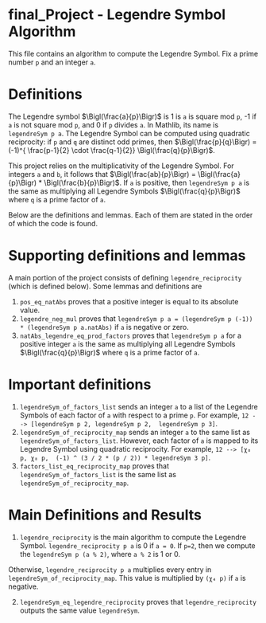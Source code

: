 # final_Project - Legendre Symbol Algorithm

This file contains an algorithm to compute the Legendre Symbol. Fix a prime number `p` and an integer `a`. 

# Definitions

The Legendre symbol $\Bigl(\frac{a}{p}\Bigr)$ is 1 is `a` is square mod `p`, -1 if `a` is not square mod `p`, and 0 if `p` divides `a`. In Mathlib, its name is `legendreSym p a`. The Legendre Symbol can be computed using quadratic reciprocity: if `p` and `q` are distinct odd primes, then $\Bigl(\frac{p}{q}\Bigr) = (-1)^{ \frac{p-1}{2} \cdot \frac{q-1}{2}} \Bigl(\frac{q}{p}\Bigr)$. 

This project relies on the multiplicativity of the Legendre Symbol. For integers `a` and `b`, it follows that $\Bigl(\frac{ab}{p}\Bigr) = \Bigl(\frac{a}{p}\Bigr) * \Bigl(\frac{b}{p}\Bigr)$. If `a` is positive, then `legendreSym p a` is the same as multiplying all Legendre Symbols $\Bigl(\frac{q}{p}\Bigr)$ where `q` is a prime factor of `a`. 

Below are the definitions and lemmas. Each of them are stated in the order of which the code is found.

# Supporting definitions and lemmas

A main portion of the project consists of defining `legendre_reciprocity` (which is defined below). Some lemmas and definitions are 
1. `pos_eq_natAbs` proves that a positive integer is equal to its absolute value.
2. `legendre_neg_mul` proves that `legendreSym p a = (legendreSym p (-1)) * (legendreSym p a.natAbs)` if `a` is negative or zero.
3. `natAbs_legendre_eq_prod_factors` proves that `legendreSym p a` for a positive integer `a` is the same as multiplying all Legendre Symbols $\Bigl(\frac{q}{p}\Bigr)$ where `q` is a prime factor of `a`.

# Important definitions
1. `legendreSym_of_factors_list` sends an integer `a` to a list of the Legendre Symbols of each factor of `a` with respect to a prime `p`. For example, `12 --> [legendreSym p 2, legendreSym p 2,  legendreSym p 3]`. 
2. `legendreSym_of_reciprocity_map` sends an integer `a` to the same list as `legendreSym_of_factors_list`. However, each factor of `a` is mapped to its Legendre Symbol using quadratic reciprocity. For example, `12 --> [χ₈ p, χ₈ p,  (-1) ^ (3 / 2 * (p / 2)) * legendreSym 3 p]`. 
3. `factors_list_eq_reciprocity_map` proves that `legendreSym_of_factors_list` is the same list as `legendreSym_of_reciprocity_map`.

# Main Definitions and Results
1. `legendre_reciprocity` is the main algorithm to compute the Legendre Symbol. `legendre_reciprocity p a` is 0 if `a = 0`. If `p=2`, then we compute the `legendreSym p (a % 2)`, where `a % 2` is 1 or 0.  

Otherwise, `legendre_reciprocity p a` multiplies every entry in `legendreSym_of_reciprocity_map`. This value is multiplied by `(χ₄ p)` if `a` is negative.

2. `legendreSym_eq_legendre_reciprocity` proves that `legendre_reciprocity` outputs the same value `legendreSym`. 
